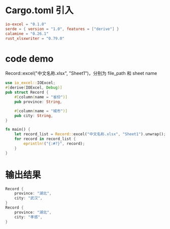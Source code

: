 # Cargo.toml 引入

```toml
io-excel = "0.1.0"
serde = { version = "1.0", features = ["derive"] }
calamine = "0.26.1"
rust_xlsxwriter = "0.79.0"
```

# code demo

Record::excel("中文名称.xlsx", "Sheet1")，分别为 file_path 和 sheet name

```rust
use io_excel::IOExcel;
#[derive(IOExcel, Debug)]
pub struct Record {
    #[column(name = "省份")]
    pub province: String,

    #[column(name = "城市")]
    pub city: String,
}

fn main() {
    let record_list = Record::excel("中文名称.xlsx", "Sheet1").unwrap();
    for record in record_list {
        eprintln!("{:#?}", record);
    }
}

```

# 输出结果

```rust
Record {
    province: "湖北",
    city: "武汉",
}
Record {
    province: "湖北",
    city: "孝感",
}
```

